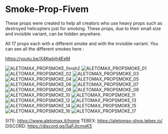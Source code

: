 # Smoke-Prop-Fivem
These props were created to help all creators who use heavy props such as destroyed helicopters just for smoking.
These props, due to their small size and invisible variant, can be hidden anywhere.

All 17 props each with a different smoke and with the invisible variant.
You can see all the different smokes here :

https://youtu.be/X4Kwbjh4EeM

![ALETOMAX_PROPSMOKE_finish2](https://github.com/aletomax2000/Smoke-Prop-Fivem/assets/35933361/3b193ad7-98f2-4fd2-b82c-32710cf145e1)
![ALETOMAX_PROPSMOKE_01](https://github.com/aletomax2000/Smoke-Prop-Fivem/assets/35933361/4266ef15-7dd2-4e0e-bc10-71439607ffce)
![ALETOMAX_PROPSMOKE_02](https://github.com/aletomax2000/Smoke-Prop-Fivem/assets/35933361/294b5a0e-f289-4ee0-af91-1312793fff76)
![ALETOMAX_PROPSMOKE_03](https://github.com/aletomax2000/Smoke-Prop-Fivem/assets/35933361/a9669970-c50c-4db8-a661-b906ee771c1a)
![ALETOMAX_PROPSMOKE_04](https://github.com/aletomax2000/Smoke-Prop-Fivem/assets/35933361/0cf267d4-ea5e-43f9-8e1f-a60aa617e9ac)
![ALETOMAX_PROPSMOKE_05](https://github.com/aletomax2000/Smoke-Prop-Fivem/assets/35933361/94b756e3-064a-4001-8440-12763f2b9903)
![ALETOMAX_PROPSMOKE_06](https://github.com/aletomax2000/Smoke-Prop-Fivem/assets/35933361/c652689a-7b2a-4131-a372-e573ffd18fe0)
![ALETOMAX_PROPSMOKE_07](https://github.com/aletomax2000/Smoke-Prop-Fivem/assets/35933361/cf5fcf69-42dc-4936-803d-7e5f4564f195)
![ALETOMAX_PROPSMOKE_08](https://github.com/aletomax2000/Smoke-Prop-Fivem/assets/35933361/19df2d32-a4a5-4fef-bb2e-0e362854a3f5)
![ALETOMAX_PROPSMOKE_09](https://github.com/aletomax2000/Smoke-Prop-Fivem/assets/35933361/3eba1a2b-e29c-4df4-bd7c-7ad26be3802c)
![ALETOMAX_PROPSMOKE_10](https://github.com/aletomax2000/Smoke-Prop-Fivem/assets/35933361/1f3982e2-793d-4fc2-94d6-e00c79487ab7)
![ALETOMAX_PROPSMOKE_11](https://github.com/aletomax2000/Smoke-Prop-Fivem/assets/35933361/0d6b9aa4-cdab-4410-8657-496f96fa32fd)
![ALETOMAX_PROPSMOKE_12](https://github.com/aletomax2000/Smoke-Prop-Fivem/assets/35933361/ea8fdbb2-ecb1-4023-b54c-b118d779f20c)
![ALETOMAX_PROPSMOKE_13](https://github.com/aletomax2000/Smoke-Prop-Fivem/assets/35933361/d0e5e98f-6dc0-44ec-af31-098cd06e0e49)
![ALETOMAX_PROPSMOKE_14](https://github.com/aletomax2000/Smoke-Prop-Fivem/assets/35933361/6aab78a1-e125-49bb-b8f1-3ab1be37d58a)
![ALETOMAX_PROPSMOKE_15](https://github.com/aletomax2000/Smoke-Prop-Fivem/assets/35933361/43c8d3ff-a776-4105-adaf-528b0e56280e)
![ALETOMAX_PROPSMOKE_16](https://github.com/aletomax2000/Smoke-Prop-Fivem/assets/35933361/b54b97eb-f12c-4421-878e-cb3d484657f3)
![ALETOMAX_PROPSMOKE_17](https://github.com/aletomax2000/Smoke-Prop-Fivem/assets/35933361/5f20730a-2106-4e73-8243-d12ea63d1dbe)

SITE: https://www.aletomax.it/home
TEBEX: https://aletomax-shop.tebex.io/
DISCORD: https://discord.gg/SaFJtcmxK5
